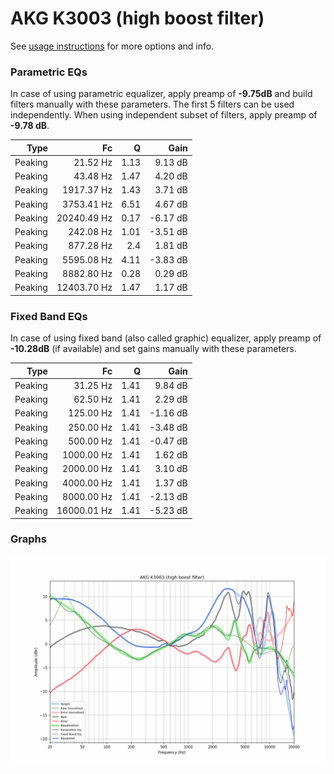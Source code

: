 # AKG K3003 (high boost filter)
See [usage instructions](https://github.com/jaakkopasanen/AutoEq#usage) for more options and info.

### Parametric EQs
In case of using parametric equalizer, apply preamp of **-9.75dB** and build filters manually
with these parameters. The first 5 filters can be used independently.
When using independent subset of filters, apply preamp of **-9.78 dB**.

| Type    | Fc          |    Q | Gain     |
|--------:|------------:|-----:|---------:|
| Peaking | 21.52 Hz    | 1.13 | 9.13 dB  |
| Peaking | 43.48 Hz    | 1.47 | 4.20 dB  |
| Peaking | 1917.37 Hz  | 1.43 | 3.71 dB  |
| Peaking | 3753.41 Hz  | 6.51 | 4.67 dB  |
| Peaking | 20240.49 Hz | 0.17 | -6.17 dB |
| Peaking | 242.08 Hz   | 1.01 | -3.51 dB |
| Peaking | 877.28 Hz   | 2.4  | 1.81 dB  |
| Peaking | 5595.08 Hz  | 4.11 | -3.83 dB |
| Peaking | 8882.80 Hz  | 0.28 | 0.29 dB  |
| Peaking | 12403.70 Hz | 1.47 | 1.17 dB  |

### Fixed Band EQs
In case of using fixed band (also called graphic) equalizer, apply preamp of **-10.28dB**
(if available) and set gains manually with these parameters.

| Type    | Fc          |    Q | Gain     |
|--------:|------------:|-----:|---------:|
| Peaking | 31.25 Hz    | 1.41 | 9.84 dB  |
| Peaking | 62.50 Hz    | 1.41 | 2.29 dB  |
| Peaking | 125.00 Hz   | 1.41 | -1.16 dB |
| Peaking | 250.00 Hz   | 1.41 | -3.48 dB |
| Peaking | 500.00 Hz   | 1.41 | -0.47 dB |
| Peaking | 1000.00 Hz  | 1.41 | 1.62 dB  |
| Peaking | 2000.00 Hz  | 1.41 | 3.10 dB  |
| Peaking | 4000.00 Hz  | 1.41 | 1.37 dB  |
| Peaking | 8000.00 Hz  | 1.41 | -2.13 dB |
| Peaking | 16000.01 Hz | 1.41 | -5.23 dB |

### Graphs
![](./AKG%20K3003%20(high%20boost%20filter).png)